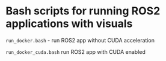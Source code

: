 # Bash scripts for running ROS2 applications with visuals

```run_docker.bash``` -  run ROS2 app without CUDA acceleration

```run_docker_cuda.bash``` run ROS2 app with CUDA enabled